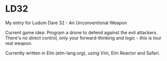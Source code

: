 # LD32
My entry for Ludum Dare 32 - An Unconventional Weapon

Current game idea:
Program a drone to defend against the evil attackers. There's no direct control, only your forward-thinking and logic - *this* is tour real weapon.

Currently written in Elm (elm-lang.org), using Vim, Elm Reactor and Safari.
